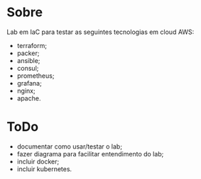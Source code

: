 # Sobre

Lab em IaC para testar as seguintes tecnologias em cloud AWS:

* terraform;
* packer;
* ansible;
* consul;
* prometheus;
* grafana;
* nginx;
* apache.

# ToDo

* documentar como usar/testar o lab;
* fazer diagrama para facilitar entendimento do lab;
* incluir docker;
* incluir kubernetes.
